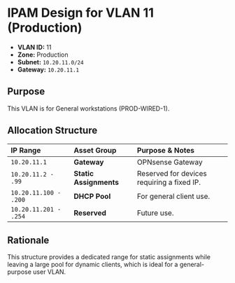# IPAM Design for VLAN 11 (Production)

- **VLAN ID:** 11
- **Zone:** Production
- **Subnet:** `10.20.11.0/24`
- **Gateway:** `10.20.11.1`

## Purpose

This VLAN is for General workstations (PROD-WIRED-1).

## Allocation Structure

| IP Range | Asset Group | Purpose & Notes |
| :--- | :--- | :--- |
| `10.20.11.1` | **Gateway** | OPNsense Gateway |
| `10.20.11.2 - .99` | **Static Assignments** | Reserved for devices requiring a fixed IP. |
| `10.20.11.100 - .200`| **DHCP Pool** | For general client use. |
| `10.20.11.201 - .254`| **Reserved** | Future use. |

## Rationale

This structure provides a dedicated range for static assignments while leaving a large pool for dynamic clients, which is ideal for a general-purpose user VLAN.
